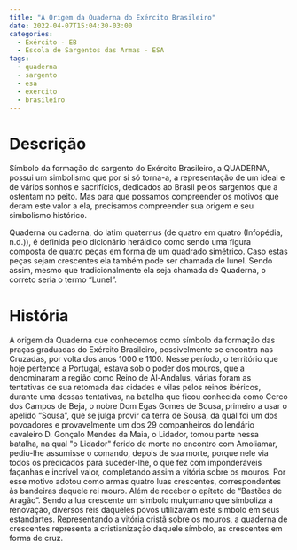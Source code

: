 ```yaml
---
title: "A Origem da Quaderna do Exército Brasileiro"
date: 2022-04-07T15:04:30-03:00
categories:
  - Exército - EB
  - Escola de Sargentos das Armas - ESA
tags:
  - quaderna
  - sargento
  - esa
  - exercito
  - brasileiro
---
```

# Descrição #
Símbolo da formação do sargento do Exército Brasileiro, a QUADERNA, possui um simbolismo que por si só torna-a, a representação de um ideal e de vários sonhos e sacrifícios, dedicados ao Brasil pelos sargentos que a ostentam no peito. Mas para que possamos compreender os motivos que deram este valor a ela, precisamos compreender sua origem e seu simbolismo histórico.

Quaderna ou caderna, do latim quaternus (de quatro em quatro (Infopédia, n.d.)), é definida pelo dicionário heráldico como sendo  uma figura composta de quatro peças em forma de um quadrado simétrico. Caso estas peças sejam crescentes ela também pode ser chamada de lunel. Sendo assim, mesmo que tradicionalmente ela seja chamada de Quaderna, o correto seria o termo “Lunel”.

# História #
A origem da Quaderna que conhecemos como símbolo da formação das praças graduadas do Exército Brasileiro, possivelmente se encontra nas Cruzadas, por volta dos anos 1000 e 1100. Nesse período, o território que hoje pertence a Portugal, estava sob o poder dos mouros, que a denominaram a região como Reino de Al-Andalus, várias foram as tentativas de sua retomada das cidades e vilas pelos reinos ibéricos, durante uma dessas tentativas, na batalha que ficou conhecida como Cerco dos Campos de Beja, o nobre Dom Egas Gomes de Sousa, primeiro a usar o apelido “Sousa”, que se julga provir da terra de Sousa, da qual foi um dos povoadores e provavelmente um dos 29 companheiros do lendário cavaleiro D. Gonçalo Mendes da Maia, o Lidador, tomou parte nessa batalha, na qual "o Lidador" ferido de morte no encontro com Amoliamar, pediu-lhe assumisse o comando, depois de sua morte, porque nele via todos os predicados para suceder-lhe, o que fez com imponderáveis façanhas e incrível valor, completando assim a vitória sobre os mouros. Por esse motivo adotou como armas quatro luas crescentes, correspondentes às bandeiras daquele rei mouro. Além de receber o epíteto de “Bastões de Aragão”. Sendo a lua crescente um símbolo mulçumano que simboliza a renovação, diversos reis daqueles povos utilizavam este símbolo em seus estandartes. Representando a vitória cristã sobre os mouros, a quaderna de crescentes representa a cristianização daquele símbolo, as crescentes em forma de cruz.
